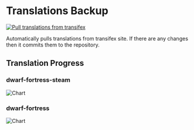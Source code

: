 # Translations Backup

[![Pull translations from transifex](https://github.com/dfint/translations-backup/actions/workflows/pull-translations.yml/badge.svg)](https://github.com/dfint/translations-backup/actions/workflows/pull-translations.yml)

Automatically pulls translations from transifex site. If there are any changes then it commits them to the repository.

## Translation Progress

### dwarf-fortress-steam

![Chart](https://quickchart.io/chart/render/sf-4ef190d5-e731-4ceb-97d0-0e7fe3ae704e)

### dwarf-fortress

![Chart](https://quickchart.io/chart/render/sf-b61be06a-a63d-4994-84ef-9a9113a84da1)